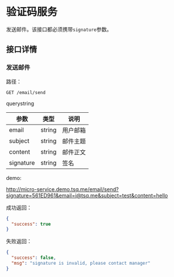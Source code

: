 # 验证码服务
发送邮件。该接口都必须携带`signature`参数。


## 接口详情

### 发送邮件
路径：

`GET /email/send`

querystring

参数 | 类型 | 说明
----|------|-----
email|string|用户邮箱
subject|string|邮件主题
content|string|邮件正文
signature|string|签名


demo:

http://micro-service.demo.tsq.me/email/send?signature=561ED961&email=i@tsq.me&subject=test&content=hello

成功返回：


```json
{
  "success": true
}
```

失败返回：

```json
{
  "success": false,
  "msg": "signature is invalid, please contact manager"
}
```

